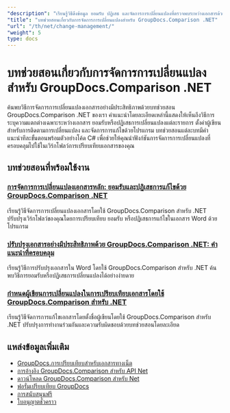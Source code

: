 ```yaml
---
"description": "เรียนรู้วิธีดึงข้อมูล ยอมรับ ปฏิเสธ และจัดการการเปลี่ยนแปลงที่ตรวจพบระหว่างเอกสารด้วย GroupDocs.Comparison สำหรับ .NET"
"title": "บทช่วยสอนเกี่ยวกับการจัดการการเปลี่ยนแปลงสำหรับ GroupDocs.Comparison .NET"
"url": "/th/net/change-management/"
"weight": 5
type: docs
---
```

# บทช่วยสอนเกี่ยวกับการจัดการการเปลี่ยนแปลงสำหรับ GroupDocs.Comparison .NET

ค้นพบวิธีการจัดการการเปลี่ยนแปลงเอกสารอย่างมีประสิทธิภาพด้วยบทช่วยสอน GroupDocs.Comparison .NET ของเรา คำแนะนำโดยละเอียดเหล่านี้แสดงให้เห็นถึงวิธีการระบุความแตกต่างเฉพาะระหว่างเอกสาร ยอมรับหรือปฏิเสธการเปลี่ยนแปลงแต่ละรายการ ตั้งค่าผู้เขียนสำหรับการติดตามการเปลี่ยนแปลง และจัดการการแก้ไขด้วยโปรแกรม บทช่วยสอนแต่ละบทมีคำแนะนำทีละขั้นตอนพร้อมตัวอย่างโค้ด C# เพื่อช่วยให้คุณนำฟังก์ชันการจัดการการเปลี่ยนแปลงที่ครอบคลุมไปใช้ในเวิร์กโฟลว์การเปรียบเทียบเอกสารของคุณ

## บทช่วยสอนที่พร้อมใช้งาน

### [การจัดการการเปลี่ยนแปลงเอกสารหลัก: ยอมรับและปฏิเสธการแก้ไขด้วย GroupDocs.Comparison .NET](./groupdocs-comparison-net-accept-reject-changes/)
เรียนรู้วิธีจัดการการเปลี่ยนแปลงเอกสารโดยใช้ GroupDocs.Comparison สำหรับ .NET ปรับปรุงเวิร์กโฟลว์ของคุณโดยการเปรียบเทียบ ยอมรับ หรือปฏิเสธการแก้ไขในเอกสาร Word ด้วยโปรแกรม

### [ปรับปรุงเอกสารอย่างมีประสิทธิภาพด้วย GroupDocs.Comparison .NET: คำแนะนำที่ครอบคลุม](./groupdocs-comparison-net-document-revisions-guide/)
เรียนรู้วิธีการปรับปรุงเอกสารใน Word โดยใช้ GroupDocs.Comparison สำหรับ .NET ค้นพบวิธีการยอมรับหรือปฏิเสธการเปลี่ยนแปลงได้อย่างง่ายดาย

### [กำหนดผู้เขียนการเปลี่ยนแปลงในการเปรียบเทียบเอกสารโดยใช้ GroupDocs.Comparison สำหรับ .NET](./groupdocs-comparison-net-set-author-changes-document-comparison/)
เรียนรู้วิธีจัดการการแก้ไขเอกสารโดยตั้งชื่อผู้เขียนโดยใช้ GroupDocs.Comparison สำหรับ .NET ปรับปรุงการทำงานร่วมกันและความรับผิดชอบด้วยบทช่วยสอนโดยละเอียด

## แหล่งข้อมูลเพิ่มเติม

- [GroupDocs.การเปรียบเทียบสำหรับเอกสารทางเน็ต](https://docs.groupdocs.com/comparison/net/)
- [การอ้างอิง GroupDocs.Comparison สำหรับ API Net](https://reference.groupdocs.com/comparison/net/)
- [ดาวน์โหลด GroupDocs.Comparison สำหรับ Net](https://releases.groupdocs.com/comparison/net/)
- [ฟอรั่มเปรียบเทียบ GroupDocs](https://forum.groupdocs.com/c/comparison)
- [การสนับสนุนฟรี](https://forum.groupdocs.com/)
- [ใบอนุญาตชั่วคราว](https://purchase.groupdocs.com/temporary-license/)